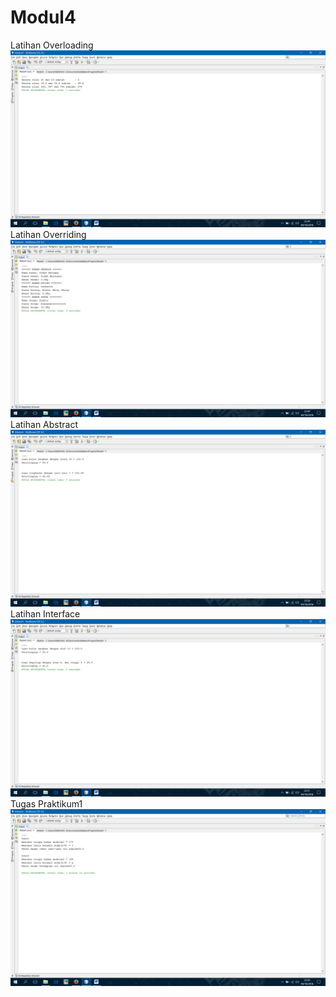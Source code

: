 # Modul4
Latihan Overloading
![alt text](https://github.com/KillBurger/Modul4/blob/master/Screenshot%20(95).png)
Latihan Overriding
![alt text](https://github.com/KillBurger/Modul4/blob/master/Screenshot%20(96).png)
Latihan Abstract
![alt text](https://github.com/KillBurger/Modul4/blob/master/Screenshot%20(97).png)
Latihan Interface
![alt text](https://github.com/KillBurger/Modul4/blob/master/Screenshot%20(98).png)
Tugas Praktikum1
![alt text](https://github.com/KillBurger/Modul4/blob/master/Screenshot%20(99).png)
